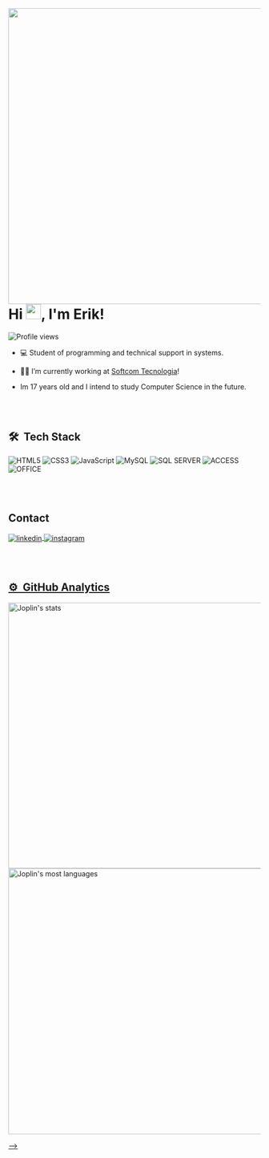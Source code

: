 <img align="right" height="590em" src="https://raw.githubusercontent.com/gist/MrJoplinMV/2cc2f42d465621f3c553827a09f770b2/raw/5716f59bb01b01601861e16d5fb35af8c82364f6/Joplingitcard.svg"/>
<h1 align="left">Hi <img src="https://raw.githubusercontent.com/kaueMarques/kaueMarques/master/hi.gif" height="30px">, I'm Erik!</h1>
<p align="left"> <img src="https://komarev.com/ghpvc/?username=MrJoplinMV&color=yellow" alt="Profile views" /> </p>

- 💻 Student of programming and technical support in systems.

- 👨‍💻 I’m currently working at [Softcom Tecnologia](https://softcomtecnologia.com.br/)!

- Im 17 years old and I intend to study Computer Science in the future.

<br><br>

## 🛠 &nbsp;Tech Stack

![HTML5](https://img.shields.io/badge/HTML5-E34F26?style=for-the-badge&logo=html5&logoColor=white)
![CSS3](https://img.shields.io/badge/CSS3-1572B6?style=for-the-badge&logo=css3&logoColor=white)
![JavaScript](https://img.shields.io/badge/JavaScript-F7DF1E?style=for-the-badge&logo=javascript&logoColor=black)
![MySQL](https://img.shields.io/badge/MySQL-00000F?style=for-the-badge&logo=mysql&logoColor=white)
![SQL SERVER](https://img.shields.io/badge/Microsoft_SQL_Server-CC2927?style=for-the-badge&logo=microsoft-sql-server&logoColor=white)
![ACCESS](https://img.shields.io/badge/Microsoft_Access-A4373A?style=for-the-badge&logo=microsoft-access&logoColor=white)
![OFFICE](https://img.shields.io/badge/Microsoft_Office-D83B01?style=for-the-badge&logo=microsoft-office&logoColor=white)

<br><br>

## Contact

<a href="https://www.linkedin.com/in/erik-martins-122425279" target="_blank">
  <img align="center" src="https://img.shields.io/badge/-Erik Martins-05122A?style=flat&logo=linkedin" alt="linkedin"/>
</a>
<a href="https://instagram.com/erikmartinsjp" target="_blank">
 <img align="center" src="https://img.shields.io/badge/-erikmartinsjp-05122A?style=flat&logo=instagram" alt="instagram"/>
</p>


<br><br>

## ⚙️ &nbsp;GitHub Analytics

<p align="left">
<img width="530em" src="https://github-readme-stats.vercel.app/api?username=MrJoplinMV&show_icons=true&theme=tokyonight" alt="Joplin's stats"/>
<img width="530em" src="https://github-readme-stats.vercel.app/api/top-langs/?username=MrJoplinMV&layout=compact&theme=tokyonight" alt="Joplin's most languages"/>
</p>
-->
